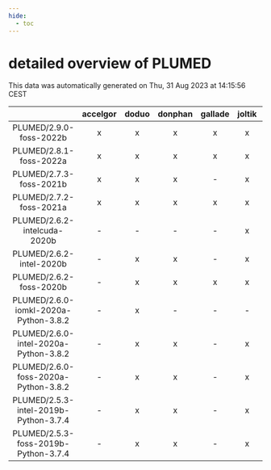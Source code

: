 ```yaml
---
hide:
  - toc
---
```


detailed overview of PLUMED
===========================


This data was automatically generated on Thu, 31 Aug 2023 at 14:15:56 CEST  

| |accelgor|doduo|donphan|gallade|joltik|skitty|swalot|victini|
| :---: | :---: | :---: | :---: | :---: | :---: | :---: | :---: | :---: |
|PLUMED/2.9.0-foss-2022b|x|x|x|x|x|x|x|x|
|PLUMED/2.8.1-foss-2022a|x|x|x|x|x|x|x|x|
|PLUMED/2.7.3-foss-2021b|x|x|x|-|x|x|x|x|
|PLUMED/2.7.2-foss-2021a|x|x|x|x|x|x|x|x|
|PLUMED/2.6.2-intelcuda-2020b|-|-|-|-|x|-|-|-|
|PLUMED/2.6.2-intel-2020b|-|x|x|-|x|-|-|-|
|PLUMED/2.6.2-foss-2020b|-|x|x|x|x|x|x|x|
|PLUMED/2.6.0-iomkl-2020a-Python-3.8.2|-|x|-|-|-|-|-|-|
|PLUMED/2.6.0-intel-2020a-Python-3.8.2|-|x|x|-|x|x|x|x|
|PLUMED/2.6.0-foss-2020a-Python-3.8.2|-|x|x|-|x|x|x|x|
|PLUMED/2.5.3-intel-2019b-Python-3.7.4|-|x|x|-|x|x|-|x|
|PLUMED/2.5.3-foss-2019b-Python-3.7.4|-|x|x|-|x|x|-|x|
